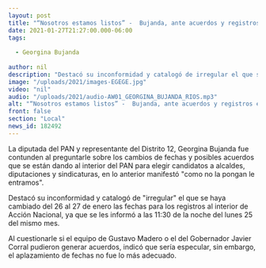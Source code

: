 ```yaml
---
layout: post
title: "“Nosotros estamos listos” -  Bujanda, ante acuerdos y registros en el PAN"
date: 2021-01-27T21:27:00.000-06:00
tags:
  
  - Georgina Bujanda
  
author: nil
description: "Destacó su inconformidad y catalogó de irregular el que se haya cambiado del 26 al 27 de enero "
image: "/uploads/2021/images-EGEGE.jpg"
video: "nil"
audio: "/uploads/2021/audio-AW01_GEORGINA_BUJANDA_RIOS.mp3"
alt: "“Nosotros estamos listos” -  Bujanda, ante acuerdos y registros en el PAN"
front: false
section: "Local"
news_id: 182492
---
```


La diputada del PAN y representante del Distrito 12, Georgina Bujanda fue contunden al preguntarle sobre los cambios de fechas y posibles acuerdos que se están dando al interior del PAN para elegir candidatos a alcaldes, diputaciones y sindicaturas, en lo anterior manifestó "como no la pongan le entramos".

Destacó su inconformidad y catalogó de "irregular" el que se haya cambiado del 26 al 27 de enero las fechas para los registros al interior de Acción Nacional, ya que se les informó a las 11:30 de la noche del lunes 25 del mismo mes.

Al cuestionarle si el equipo de Gustavo Madero o el del Gobernador Javier Corral pudieron generar acuerdos, indicó que sería especular, sin embargo, el aplazamiento de fechas no fue lo más adecuado.